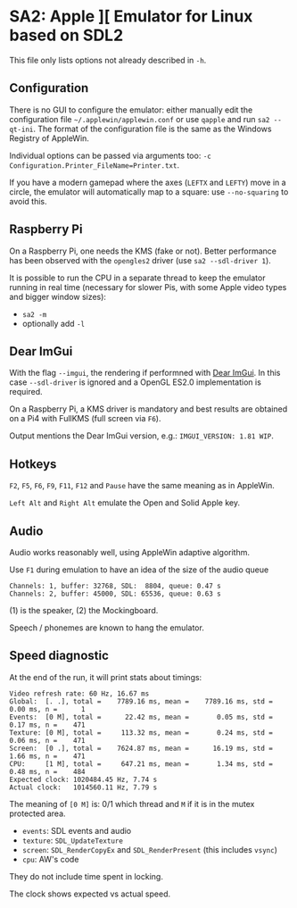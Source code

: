# SA2: Apple ][ Emulator for Linux based on SDL2

This file only lists options not already described in ``-h``.

## Configuration

There is no GUI to configure the emulator: either manually edit the configuration file ``~/.applewin/applewin.conf`` or use ``qapple`` and run ``sa2 --qt-ini``.
The format of the configuration file is the same as the Windows Registry of AppleWin.

Individual options can be passed via arguments too: ``-c Configuration.Printer_FileName=Printer.txt``.

If you have a modern gamepad where the axes (``LEFTX`` and ``LEFTY``) move in a circle, the emulator will automatically map to a square: use ``--no-squaring`` to avoid this.

## Raspberry Pi

On a Raspberry Pi, one needs the KMS (fake or not). Better performance has been observed with the ``opengles2`` driver (use ``sa2 --sdl-driver 1``).

It is possible to run the CPU in a separate thread to keep the emulator running in real time (necessary for slower Pis, with some Apple video types and bigger window sizes):
- ``sa2 -m``
- optionally add ``-l``

## Dear ImGui

With the flag ``--imgui``, the rendering if performned with [Dear ImGui](https://github.com/ocornut/imgui). In this case ``--sdl-driver`` is ignored and a OpenGL ES2.0 implementation is required.

On a Raspberry Pi, a KMS driver is mandatory and best results are obtained on a Pi4 with FullKMS (full screen via ``F6``).

Output mentions the Dear ImGui version, e.g.: ``IMGUI_VERSION: 1.81 WIP``.

## Hotkeys

``F2``, ``F5``, ``F6``, ``F9``, ``F11``, ``F12`` and ``Pause``  have the same meaning as in AppleWin.

``Left Alt`` and ``Right Alt`` emulate the Open and Solid Apple key.

## Audio

Audio works reasonably well, using AppleWin adaptive algorithm.

Use ``F1`` during emulation to have an idea of the size of the audio queue

```
Channels: 1, buffer: 32768, SDL:  8804, queue: 0.47 s
Channels: 2, buffer: 45000, SDL: 65536, queue: 0.63 s
```
(1) is the speaker, (2) the Mockingboard.

Speech / phonemes are known to hang the emulator.

## Speed diagnostic

At the end of the run, it will print stats about timings:
```
Video refresh rate: 60 Hz, 16.67 ms
Global:  [. .], total =    7789.16 ms, mean =    7789.16 ms, std =       0.00 ms, n =      1
Events:  [0 M], total =      22.42 ms, mean =       0.05 ms, std =       0.17 ms, n =    471
Texture: [0 M], total =     113.32 ms, mean =       0.24 ms, std =       0.06 ms, n =    471
Screen:  [0 .], total =    7624.87 ms, mean =      16.19 ms, std =       1.66 ms, n =    471
CPU:     [1 M], total =     647.21 ms, mean =       1.34 ms, std =       0.48 ms, n =    484
Expected clock: 1020484.45 Hz, 7.74 s
Actual clock:   1014560.11 Hz, 7.79 s
```

The meaning of ``[0 M]`` is: 0/1 which thread and ``M`` if it is in the mutex protected area.

- ``events``: SDL events and audio
- ``texture``: ``SDL_UpdateTexture``
- ``screen``: ``SDL_RenderCopyEx`` and ``SDL_RenderPresent`` (this includes ``vsync``)
- ``cpu``: AW's code

They do not include time spent in locking.

The clock shows expected vs actual speed.
